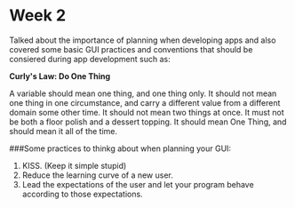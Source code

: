 # Week 2
Talked about the importance of planning when developing apps and also covered some basic GUI practices and conventions that should be consiered during app development such as:

**Curly's Law: Do One Thing**

A variable should mean one thing, and one thing only. It should not mean one thing in one circumstance, and carry a different value from a different domain some other time. It should not mean two things at once. It must not be both a floor polish and a dessert topping. It should mean One Thing, and should mean it all of the time.

###Some practices to thinkg about when planning your GUI:

1.  KISS. (Keep it simple stupid)
2.  Reduce the learning curve of a new user.
3.  Lead the expectations of the user and let your program behave according to those expectations.
